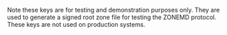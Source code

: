 Note these keys are for testing and demonstration purposes only.
They are used to generate a signed root zone file for testing the ZONEMD
protocol.  These keys are not used on production systems.
